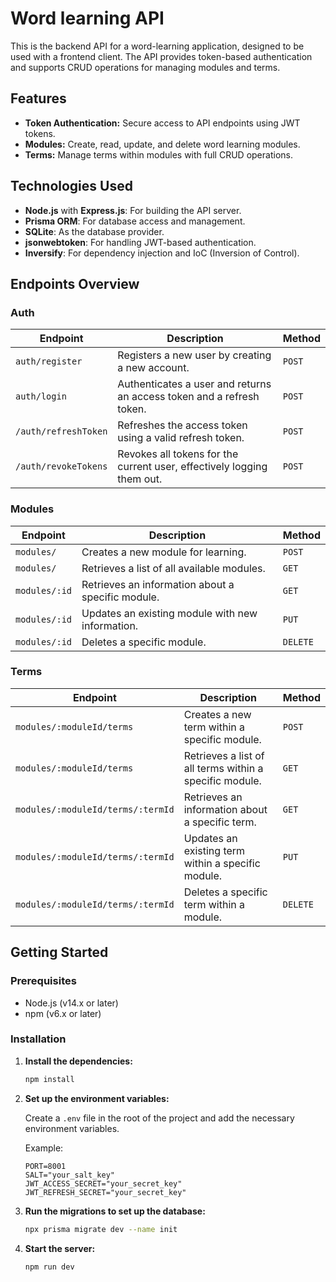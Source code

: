# Word learning API

This is the backend API for a word-learning application, designed to be used with a frontend client. The API provides token-based authentication and supports CRUD operations for managing modules and terms.


## Features

- **Token Authentication:** Secure access to API endpoints using JWT tokens.
- **Modules:** Create, read, update, and delete word learning modules.
- **Terms:** Manage terms within modules with full CRUD operations.

## Technologies Used

- **Node.js** with **Express.js**: For building the API server.
- **Prisma ORM**: For database access and management.
- **SQLite**: As the database provider.
- **jsonwebtoken**: For handling JWT-based authentication.
- **Inversify**: For dependency injection and IoC (Inversion of Control).

## Endpoints Overview

### Auth

| Endpoint                | Description                                                            | Method            |
| ----------------------- | ---------------------------------------------------------------------- | ----------------- |
| `auth/register`         | Registers a new user by creating a new account.                        | `POST`            |
| `auth/login`            | Authenticates a user and returns an access token and a refresh token.  | `POST`            |
| `/auth/refreshToken`    | Refreshes the access token using a valid refresh token.                | `POST`            |
| `/auth/revokeTokens`    | Revokes all tokens for the current user, effectively logging them out. | `POST`            |

### Modules

| Endpoint                | Description                                                   | Method            |
| ----------------------- | ------------------------------------------------------------- | ----------------- |
| `modules/`              | Creates a new module for learning.                            | `POST`            |
| `modules/`              | Retrieves a list of all available modules.                    | `GET`             |
| `modules/:id`           | Retrieves an information about a specific module.             | `GET`             |
| `modules/:id`           | Updates an existing module with new information.              | `PUT`             |
| `modules/:id`           | Deletes a specific module.                                    | `DELETE`          |

### Terms

| Endpoint                          | Description                                              | Method            |
| --------------------------------- | -------------------------------------------------------- | ----------------- |
| `modules/:moduleId/terms`         | Creates a new term within a specific module.             | `POST`            |
| `modules/:moduleId/terms`         | Retrieves a list of all terms within a specific module.  | `GET`             |
| `modules/:moduleId/terms/:termId` | Retrieves an information about a specific term.          | `GET`             |
| `modules/:moduleId/terms/:termId` | Updates an existing term within a specific module.       | `PUT`             |
| `modules/:moduleId/terms/:termId` | Deletes a specific term within a module.                 | `DELETE`          |


## Getting Started

### Prerequisites

- Node.js (v14.x or later)
- npm (v6.x or later)

### Installation

1. **Install the dependencies:**

    ```bash
    npm install
    ```

2. **Set up the environment variables:**
   
   Create a `.env` file in the root of the project and add the necessary environment variables.
   
   Example:
   
    ```env
    PORT=8001
    SALT="your_salt_key"
    JWT_ACCESS_SECRET="your_secret_key"
    JWT_REFRESH_SECRET="your_secret_key"
    ```

3. **Run the migrations to set up the database:**

    ```bash
    npx prisma migrate dev --name init
    ```

4. **Start the server:**

    ```bash
    npm run dev
    ```

